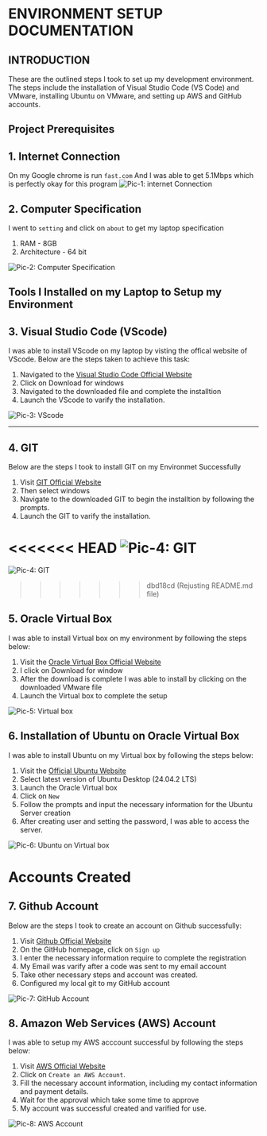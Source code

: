 # ENVIRONMENT SETUP DOCUMENTATION 

## INTRODUCTION
These are the outlined steps I took to set up my development environment. The steps include the installation of Visual Studio Code (VS Code) and VMware, installing Ubuntu on VMware, and setting up AWS and GitHub accounts.


## **Project Prerequisites**

## 1. Internet Connection


On my Google chrome is run `fast.com`
And I was able to get 5.1Mbps which is perfectly okay for this program
![Pic-1: internet Connection](./IMG/1.%20Internet%20Connection.png)


## 2. Computer Specification
I went to `setting` and click on `about` to get my laptop specification
1. RAM - 8GB
2. Architecture - 64 bit

![Pic-2: Computer Specification](./IMG/2.%20Computer%20Specifications.png)

## **Tools I Installed on my Laptop to Setup my Environment**

## 3. Visual Studio Code (VScode)
I was able to install VScode on my laptop by visting the offical website of VScode. Below are the steps taken to achieve this task:
1. Navigated to the [Visual Studio Code Official Website](https://www.https://code.visualstudio.com/)
2. Click on Download for windows
3. Navigated to the downloaded file and complete the installtion
4. Launch the VScode to varify the installation.

![Pic-3: VScode](./IMG/3.%20VScode.png)
***

## 4. GIT
Below are the steps I took to install GIT on my Environmet Successfully
1. Visit [GIT Official Website](https://git-scm.com/downloads)
2. Then select windows 
3. Navigate to the downloaded GIT to begin the installtion by following the prompts.
4. Launch the GIT to varify the installation.

<<<<<<< HEAD
![Pic-4: GIT](./IMG/4.%20GIT%20BASH.png)
=======
![Pic-4: GIT](./IMG/4.%20Git.png)
>>>>>>> dbd18cd (Rejusting README.md file)


## 5. Oracle Virtual Box
I was able to install Virtual box on my environment by following the steps below:
1. Visit the [Oracle Virtual Box Official Website](https://www.oracle.com/ng/virtualization/technologies/vm/downloads/virtualbox-downloads.html)
2. I click on Download for window
3. After the download is complete I was able to install by clicking on the downloaded VMware file
4. Launch the Virtual box to complete the setup

![Pic-5: Virtual box](./IMG/5.%20Virtual%20Box.png)


## 6. Installation of Ubuntu on Oracle Virtual Box
I was able to install Ubuntu on my Virtual box by following the steps below:
1. Visit the [Official Ubuntu Website](https://ubuntu.com/download/desktop)
2. Select latest version of Ubuntu Desktop (24.04.2 LTS)
3. Launch the Oracle Virtual box 
4. Click on `New`
5. Follow the prompts and input the necessary information for the Ubuntu Server creation
6. After creating user and setting the password, I was able to access the server.

![Pic-6: Ubuntu on Virtual box](./IMG/6.%20Ubuntu%20(Linux%20Distro)%20on%20Virtual%20box.png)

# Accounts Created

## 7. Github Account
Below are the steps I took to create an account on Github successfully:
1. Visit [Github Official Website](https://github.com/)
2. On the GitHub homepage, click on `Sign up`
3. I enter the necessary information require to complete the registration
4. My Email was varify after a code was sent to my email account
5. Take other necessary steps and account was created.
6. Configured my local git to my GitHub account

![Pic-7: GitHub Account](./IMG/7.%20GitHub.png)

## 8. Amazon Web Services (AWS) Account
I was able to setup my AWS acccount successful by following the steps below:
1. Visit [AWS Official Website](https://aws.amazon.com/)
2. Click on `Create an AWS Account`.
3. Fill the necessary account information, including my contact information and payment details.
4. Wait for the approval which take some time to approve
5. My account was successful created and varified for use.

![Pic-8: AWS Account](./IMG/8.%20AWS%20Account.png)















